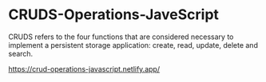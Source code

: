 # CRUDS-Operations-JaveScript

CRUDS refers to the four functions that are considered necessary to implement a persistent storage application: create, read, update, delete and search.

https://crud-operations-javascript.netlify.app/
